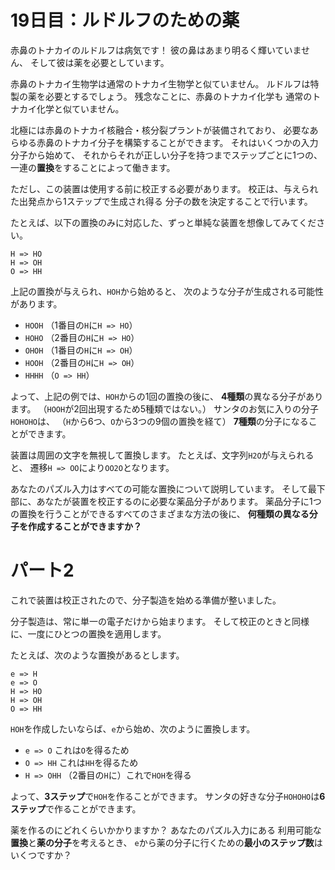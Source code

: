 # 19日目：ルドルフのための薬 #

赤鼻のトナカイのルドルフは病気です！
彼の鼻はあまり明るく輝いていません、
そして彼は薬を必要としています。

赤鼻のトナカイ生物学は通常のトナカイ生物学と似ていません。
ルドルフは特製の薬を必要とするでしょう。
残念なことに、赤鼻のトナカイ化学も
通常のトナカイ化学と似ていません。

北極には赤鼻のトナカイ核融合・核分裂プラントが装備されており、
必要なあらゆる赤鼻のトナカイ分子を構築することができます。
それはいくつかの入力分子から始めて、
それからそれが正しい分子を持つまでステップごとに1つの、
一連の**置換**をすることによって働きます。

ただし、この装置は使用する前に校正する必要があります。
校正は、与えられた出発点から1ステップで生成され得る
分子の数を決定することで行います。

たとえば、以下の置換のみに対応した、ずっと単純な装置を想像してみてください。

~~~
H => HO
H => OH
O => HH
~~~

上記の置換が与えられ、`HOH`から始めると、
次のような分子が生成される可能性があります。

- `HOOH` （1番目の`H`に`H => HO`）
- `HOHO` （2番目の`H`に`H => HO`）
- `OHOH` （1番目の`H`に`H => OH`）
- `HOOH` （2番目の`H`に`H => OH`）
- `HHHH` （`O => HH`）

よって、上記の例では、`HOH`からの1回の置換の後に、
**4種類**の異なる分子があります。
（`HOOH`が2回出現するため5種類ではない。）
サンタのお気に入りの分子`HOHOHO`は、
（`H`から6つ、`O`から3つの9個の置換を経て）
**7種類**の分子になることができます。

装置は周囲の文字を無視して置換します。
たとえば、文字列`H2O`が与えられると、
遷移`H => OO`により`OO2O`となります。

あなたのパズル入力はすべての可能な置換について説明しています。
そして最下部に、あなたが装置を校正するのに必要な薬品分子があります。
薬品分子に1つの置換を行うことができるすべてのさまざまな方法の後に、
**何種類の異なる分子を作成することができますか？**

# パート2 #

これで装置は校正されたので、分子製造を始める準備が整いました。

分子製造は、常に単一の電子だけから始まります。
そして校正のときと同様に、一度にひとつの置換を適用します。

たとえば、次のような置換があるとします。

~~~
e => H
e => O
H => HO
H => OH
O => HH
~~~

`HOH`を作成したいならば、`e`から始め、次のように置換します。

- `e => O` これは`O`を得るため
- `O => HH` これは`HH`を得るため
- `H => OHH` （2番目の`H`に）これで`HOH`を得る

よって、**3ステップ**で`HOH`を作ることができます。
サンタの好きな分子`HOHOHO`は**6ステップ**で作ることができます。

薬を作るのにどれくらいかかりますか？
あなたのパズル入力にある
利用可能な**置換**と**薬の分子**を考えるとき、
`e`から薬の分子に行くための**最小のステップ数**はいくつですか？
